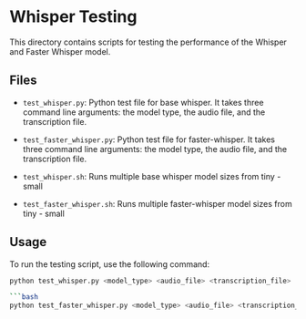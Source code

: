 # Whisper Testing

This directory contains scripts for testing the performance of the Whisper and Faster Whisper model.

## Files

- `test_whisper.py`: Python test file for base whisper. It takes three command line arguments: the model type, the audio file, and the transcription file. 

- `test_faster_whisper.py`: Python test file for faster-whisper. It takes three command line arguments: the model type, the audio file, and the transcription file.

- `test_whisper.sh`: Runs multiple base whisper model sizes from tiny - small 

- `test_faster_whisper.sh`: Runs multiple faster-whisper model sizes from tiny - small 


## Usage

To run the testing script, use the following command:

```bash
python test_whisper.py <model_type> <audio_file> <transcription_file>

```bash
python test_faster_whisper.py <model_type> <audio_file> <transcription_file>
